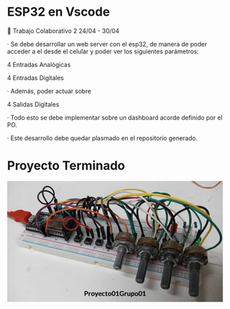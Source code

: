 # ESP32 en Vscode

:pushpin: Trabajo Colaborativo 2                                                     24/04 - 30/04

·        Se debe desarrollar un web server con el esp32, de manera de poder acceder a el desde el celular y poder ver los siguientes parámetros:

4 Entradas Analógicas

4 Entradas Digitales

·        Además, poder actuar sobre

4 Salidas Digitales

·        Todo esto se debe implementar sobre un dashboard acorde definido por el PO.

·        Este desarrollo debe quedar plasmado en el repositorio generado.

# Proyecto Terminado
![proyectoesp32](recursos/cfba7c73-a66e-4744-ad46-66f686aafdbf.jpg)
